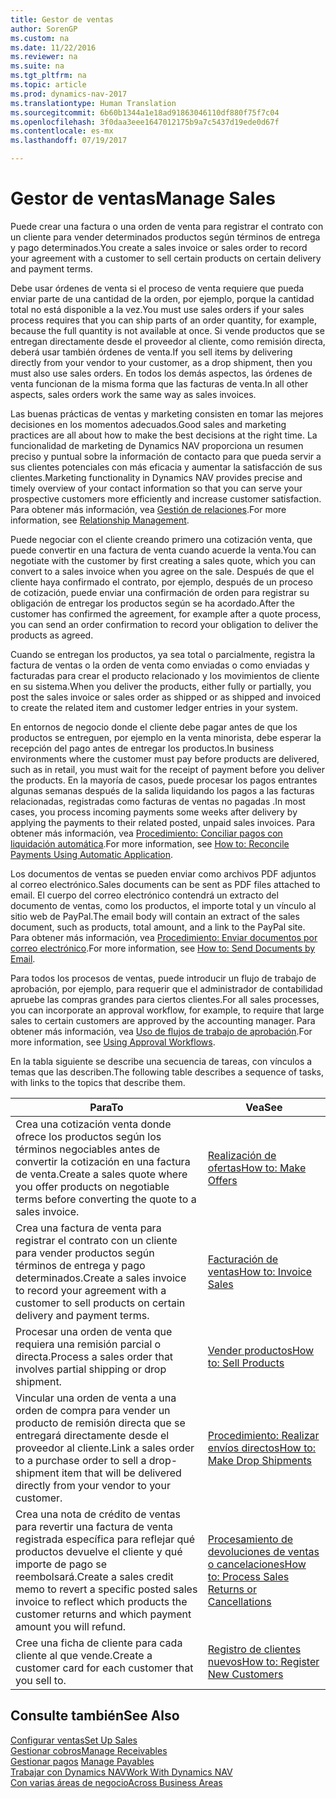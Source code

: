 ```yaml
---
title: Gestor de ventas
author: SorenGP
ms.custom: na
ms.date: 11/22/2016
ms.reviewer: na
ms.suite: na
ms.tgt_pltfrm: na
ms.topic: article
ms.prod: dynamics-nav-2017
ms.translationtype: Human Translation
ms.sourcegitcommit: 6b60b1344a1e18ad91863046110df880f75f7c04
ms.openlocfilehash: 3f0daa3eee1647012175b9a7c5437d19ede0d67f
ms.contentlocale: es-mx
ms.lasthandoff: 07/19/2017

---
```


# <a name="manage-sales"></a><span data-ttu-id="00b4c-102">Gestor de ventas</span><span class="sxs-lookup"><span data-stu-id="00b4c-102">Manage Sales</span></span>
<span data-ttu-id="00b4c-103">Puede crear una factura o una orden de venta para registrar el contrato con un cliente para vender determinados productos según términos de entrega y pago determinados.</span><span class="sxs-lookup"><span data-stu-id="00b4c-103">You create a sales invoice or sales order to record your agreement with a customer to sell certain products on certain delivery and payment terms.</span></span>

<span data-ttu-id="00b4c-104">Debe usar órdenes de venta si el proceso de venta requiere que pueda enviar parte de una cantidad de la orden, por ejemplo, porque la cantidad total no está disponible a la vez.</span><span class="sxs-lookup"><span data-stu-id="00b4c-104">You must use sales orders if your sales process requires that you can ship parts of an order quantity, for example, because the full quantity is not available at once.</span></span> <span data-ttu-id="00b4c-105">Si vende productos que se entregan directamente desde el proveedor al cliente, como remisión directa, deberá usar también órdenes de venta.</span><span class="sxs-lookup"><span data-stu-id="00b4c-105">If you sell items by delivering directly from your vendor to your customer, as a drop shipment, then you must also use sales orders.</span></span> <span data-ttu-id="00b4c-106">En todos los demás aspectos, las órdenes de venta funcionan de la misma forma que las facturas de venta.</span><span class="sxs-lookup"><span data-stu-id="00b4c-106">In all other aspects, sales orders work the same way as sales invoices.</span></span>  

<span data-ttu-id="00b4c-107">Las buenas prácticas de ventas y marketing consisten en tomar las mejores decisiones en los momentos adecuados.</span><span class="sxs-lookup"><span data-stu-id="00b4c-107">Good sales and marketing practices are all about how to make the best decisions at the right time.</span></span> <span data-ttu-id="00b4c-108">La funcionalidad de marketing de Dynamics NAV proporciona un resumen preciso y puntual sobre la información de contacto para que pueda servir a sus clientes potenciales con más eficacia y aumentar la satisfacción de sus clientes.</span><span class="sxs-lookup"><span data-stu-id="00b4c-108">Marketing functionality in Dynamics NAV provides precise and timely overview of your contact information so that you can serve your prospective customers more efficiently and increase customer satisfaction.</span></span> <span data-ttu-id="00b4c-109">Para obtener más información, vea [Gestión de relaciones](marketing-relationship-management.md).</span><span class="sxs-lookup"><span data-stu-id="00b4c-109">For more information, see [Relationship Management](marketing-relationship-management.md).</span></span>

<span data-ttu-id="00b4c-110">Puede negociar con el cliente creando primero una cotización venta, que puede convertir en una factura de venta cuando acuerde la venta.</span><span class="sxs-lookup"><span data-stu-id="00b4c-110">You can negotiate with the customer by first creating a sales quote, which you can convert to a sales invoice when you agree on the sale.</span></span> <span data-ttu-id="00b4c-111">Después de que el cliente haya confirmado el contrato, por ejemplo, después de un proceso de cotización, puede enviar una confirmación de orden para registrar su obligación de entregar los productos según se ha acordado.</span><span class="sxs-lookup"><span data-stu-id="00b4c-111">After the customer has confirmed the agreement, for example after a quote process, you can send an order confirmation to record your obligation to deliver the products as agreed.</span></span>

<span data-ttu-id="00b4c-112">Cuando se entregan los productos, ya sea total o parcialmente, registra la factura de ventas o la orden de venta como enviadas o como enviadas y facturadas para crear el producto relacionado y los movimientos de cliente en su sistema.</span><span class="sxs-lookup"><span data-stu-id="00b4c-112">When you deliver the products, either fully or partially, you post the sales invoice or sales order as shipped or as shipped and invoiced to create the related item and customer ledger entries in your system.</span></span>

<span data-ttu-id="00b4c-113">En entornos de negocio donde el cliente debe pagar antes de que los productos se entreguen, por ejemplo en la venta minorista, debe esperar la recepción del pago antes de entregar los productos.</span><span class="sxs-lookup"><span data-stu-id="00b4c-113">In business environments where the customer must pay before products are delivered, such as in retail, you must wait for the receipt of payment before you deliver the products.</span></span> <span data-ttu-id="00b4c-114">En la mayoría de casos, puede procesar los pagos entrantes algunas semanas después de la salida liquidando los pagos a las facturas relacionadas, registradas como facturas de ventas no pagadas .</span><span class="sxs-lookup"><span data-stu-id="00b4c-114">In most cases, you process incoming payments some weeks after delivery by applying the payments to their related posted, unpaid sales invoices.</span></span> <span data-ttu-id="00b4c-115">Para obtener más información, vea [Procedimiento: Conciliar pagos con liquidación automática](receivables-how-reconcile-payments-auto-application.md).</span><span class="sxs-lookup"><span data-stu-id="00b4c-115">For more information, see [How to: Reconcile Payments Using Automatic Application](receivables-how-reconcile-payments-auto-application.md).</span></span>

<span data-ttu-id="00b4c-116">Los documentos de ventas se pueden enviar como archivos PDF adjuntos al correo electrónico.</span><span class="sxs-lookup"><span data-stu-id="00b4c-116">Sales documents can be sent as PDF files attached to email.</span></span> <span data-ttu-id="00b4c-117">El cuerpo del correo electrónico contendrá un extracto del documento de ventas, como los productos, el importe total y un vínculo al sitio web de PayPal.</span><span class="sxs-lookup"><span data-stu-id="00b4c-117">The email body will contain an extract of the sales document, such as products, total amount, and a link to the PayPal site.</span></span> <span data-ttu-id="00b4c-118">Para obtener más información, vea [Procedimiento: Enviar documentos por correo electrónico](ui-how-send-documents-email.md).</span><span class="sxs-lookup"><span data-stu-id="00b4c-118">For more information, see [How to: Send Documents by Email](ui-how-send-documents-email.md).</span></span>

<span data-ttu-id="00b4c-119">Para todos los procesos de ventas, puede introducir un flujo de trabajo de aprobación, por ejemplo, para requerir que el administrador de contabilidad apruebe las compras grandes para ciertos clientes.</span><span class="sxs-lookup"><span data-stu-id="00b4c-119">For all sales processes, you can incorporate an approval workflow, for example, to require that large sales to certain customers are approved by the accounting manager.</span></span> <span data-ttu-id="00b4c-120">Para obtener más información, vea [Uso de flujos de trabajo de aprobación](across-how-use-approval-workflows.md).</span><span class="sxs-lookup"><span data-stu-id="00b4c-120">For more information, see [Using Approval Workflows](across-how-use-approval-workflows.md).</span></span>

<span data-ttu-id="00b4c-121">En la tabla siguiente se describe una secuencia de tareas, con vínculos a temas que las describen.</span><span class="sxs-lookup"><span data-stu-id="00b4c-121">The following table describes a sequence of tasks, with links to the topics that describe them.</span></span>

|<span data-ttu-id="00b4c-122">Para</span><span class="sxs-lookup"><span data-stu-id="00b4c-122">To</span></span> |<span data-ttu-id="00b4c-123">Vea</span><span class="sxs-lookup"><span data-stu-id="00b4c-123">See</span></span> |
|---|----|
|<span data-ttu-id="00b4c-124">Crea una cotización venta donde ofrece los productos según los términos negociables antes de convertir la cotización en una factura de venta.</span><span class="sxs-lookup"><span data-stu-id="00b4c-124">Create a sales quote where you offer products on negotiable terms before converting the quote to a sales invoice.</span></span>|[<span data-ttu-id="00b4c-125">Realización de ofertas</span><span class="sxs-lookup"><span data-stu-id="00b4c-125">How to: Make Offers</span></span>](sales-how-make-offers.md)|
|<span data-ttu-id="00b4c-126">Crea una factura de venta para registrar el contrato con un cliente para vender productos según términos de entrega y pago determinados.</span><span class="sxs-lookup"><span data-stu-id="00b4c-126">Create a sales invoice to record your agreement with a customer to sell products on certain delivery and payment terms.</span></span>|[<span data-ttu-id="00b4c-127">Facturación de ventas</span><span class="sxs-lookup"><span data-stu-id="00b4c-127">How to: Invoice Sales</span></span>](sales-how-invoice-sales.md)|
|<span data-ttu-id="00b4c-128">Procesar una orden de venta que requiera una remisión parcial o directa.</span><span class="sxs-lookup"><span data-stu-id="00b4c-128">Process a sales order that involves partial shipping or drop shipment.</span></span>|[<span data-ttu-id="00b4c-129">Vender productos</span><span class="sxs-lookup"><span data-stu-id="00b4c-129">How to: Sell Products</span></span>](sales-how-sell-products.md)|
|<span data-ttu-id="00b4c-130">Vincular una orden de venta a una orden de compra para vender un producto de remisión directa que se entregará directamente desde el proveedor al cliente.</span><span class="sxs-lookup"><span data-stu-id="00b4c-130">Link a sales order to a purchase order to sell a drop-shipment item that will be delivered directly from your vendor to your customer.</span></span>|[<span data-ttu-id="00b4c-131">Procedimiento: Realizar envíos directos</span><span class="sxs-lookup"><span data-stu-id="00b4c-131">How to: Make Drop Shipments</span></span>](sales-how-drop-shipment.md)|
|<span data-ttu-id="00b4c-132">Crea una nota de crédito de ventas para revertir una factura de venta registrada específica para reflejar qué productos devuelve el cliente y qué importe de pago se reembolsará.</span><span class="sxs-lookup"><span data-stu-id="00b4c-132">Create a sales credit memo to revert a specific posted sales invoice to reflect which products the customer returns and which payment amount you will refund.</span></span>|[<span data-ttu-id="00b4c-133">Procesamiento de devoluciones de ventas o cancelaciones</span><span class="sxs-lookup"><span data-stu-id="00b4c-133">How to: Process Sales Returns or Cancellations</span></span>](sales-how-process-sales-returns-cancellations.md)|
|<span data-ttu-id="00b4c-134">Cree una ficha de cliente para cada cliente al que vende.</span><span class="sxs-lookup"><span data-stu-id="00b4c-134">Create a customer card for each customer that you sell to.</span></span>|[<span data-ttu-id="00b4c-135">Registro de clientes nuevos</span><span class="sxs-lookup"><span data-stu-id="00b4c-135">How to: Register New Customers</span></span>](sales-how-register-new-customers.md)|

## <a name="see-also"></a><span data-ttu-id="00b4c-136">Consulte también</span><span class="sxs-lookup"><span data-stu-id="00b4c-136">See Also</span></span>  
[<span data-ttu-id="00b4c-137">Configurar ventas</span><span class="sxs-lookup"><span data-stu-id="00b4c-137">Set Up Sales</span></span>](sales-setup-sales.md)  
[<span data-ttu-id="00b4c-138">Gestionar cobros</span><span class="sxs-lookup"><span data-stu-id="00b4c-138">Manage Receivables</span></span>](receivables-manage-receivables.md)  
<span data-ttu-id="00b4c-139">[Gestionar pagos](payables-manage-payables.MD)    </span><span class="sxs-lookup"><span data-stu-id="00b4c-139">[Manage Payables](payables-manage-payables.MD)    </span></span>  
[<span data-ttu-id="00b4c-140">Trabajar con Dynamics NAV</span><span class="sxs-lookup"><span data-stu-id="00b4c-140">Work With Dynamics NAV</span></span>](ui-work-product.md)  
[<span data-ttu-id="00b4c-141">Con varias áreas de negocio</span><span class="sxs-lookup"><span data-stu-id="00b4c-141">Across Business Areas</span></span>](ui-across-business-areas.md)

